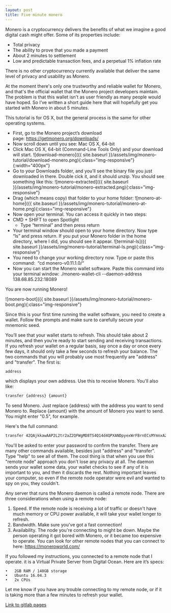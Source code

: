 ```yaml
---
layout: post
title: Five minute monero
---
```





Monero is a cryptocurrency delivers the benefits of what we imagine a good digital cash might offer. Some of its properties include: 

* Total privacy
* The ability to prove that you made a payment
* About 2 minutes to settlement
* Low and predictable transaction fees, and a perpetual 1% inflation rate 

There is no other cryptocurrency currently available that deliver the same level of privacy and usability as Monero. 

At the moment there's only one trustworthy and reliable wallet for Monero, and that's the official wallet that the Monero project developers maintain. The problem is that this wallet isn't as user friendly as many people would have hoped. So I’ve written a short guide here that will hopefully get you started with Monero in about 5 minutes. 

This tutorial is for OS X, but the general process is the same for other operating systems.

* First, go to the Monero project’s download page: https://getmonero.org/downloads/
* Now scroll down until you see: Mac OS X, 64-bit
* Click Mac OS X, 64-bit (Command-Line Tools Only) and your download will start. ![download-monero]({{ site.baseurl }}/assets/img/monero-tutorial/download-monero.png){:class="img-responsive"}{:width="400px"}
* Go to your Downloads folder, and you’ll see the binary file you just downloaded in there. Double cick it, and it should unzip. You should see something like this: ![monero-extracted]({{ site.baseurl }}/assets/img/monero-tutorial/monero-extracted.png){:class="img-responsive"}
* Drag (which means copy) that folder to your home folder: ![monero-at-home]({{ site.baseurl }}/assets/img/monero-tutorial/monero-at-home.png){:class="img-responsive"}
* Now open your terminal. You can access it quickly in two steps: 
* CMD + SHIFT to open Spotlight
  - Type “terminal” and then press return
* Your terminal window should open to your home directory. Now type “ls” and press return. If you put your Monero folder in the home directory, where I did, you should see it appear. ![terminal-ls]({{ site.baseurl }}/assets/img/monero-tutorial/terminal-ls.png){:class="img-responsive"}
* You need to change your working directory now. Type or paste this command:  “cd monero-v0.11.1.0/“
* Now you can start the Monero wallet software. Paste this command into your terminal window: ./monero-wallet-cli --daemon-address 138.68.85.232:18089 

You are now running Monero!

![monero-boot]({{ site.baseurl }}/assets/img/monero-tutorial/monero-boot.png){:class="img-responsive"}

Since this is your first time running the wallet software, you need to create a wallet. Follow the prompts and make sure to carefully secure your mnemonic seed.

You’ll see that your wallet starts to refresh. This should take about 2 minutes, and then you’re ready to start sending and receiving transactions. If you refresh your wallet on a regular basis, say once a day or once every few days, it should only take a few seconds to refresh your balance. The two commands that you will probably use most frequently are "address" and "transfer". The first is:

```bash
address
```

which displays your own address. Use this to receive Monero. You'll also like:  

```bash
transfer {address} {amount}
```

To send Monero. Just replace {address} with the address you want to send Monero to. Replace {amount} with the amount of Monero you want to send. You might enter "0.5", for example.

Here's the full command:

```bash
transfer 42QAjkkawAAP2L2tr2aZ2QFWgMD8TS4Q14d4QPXANDpyexWrFBrnECsMYmnxAZhMoX8ZoAJ6YCnPLgmxe8HCFxpo7BBJ87Z 0.5
```

You'll be asked to enter your password to confirm the transfer. There are many other commands available, besides just "address" and "transfer". Type "help" to see all of them. The cool thing is that when you use this "remote node" approach you don't lose any privacy at all. The daemon sends your wallet some data, your wallet checks to see if any of it is important to you, and then it discards the rest. Nothing important leaves your computer, so even if the remote node operator were evil and wanted to spy on you, they couldn't.

Any server that runs the Monero daemon is called a remote node. There are three considerations when using a remote node:
1. Speed. If the remote node is receiving a lot of traffic or doesn't have much memory or CPU power available, it will take your wallet longer to refresh.
2. Bandwidth. Make sure you've got a fast connection!
3. Availability. The node you're connecting to might be down. Maybe the person operating it got bored with Monero, or it became too expensive to operate. You can look for other remote nodes that you can connect to here: https://moneroworld.com/

If you followed my instructions, you connected to a remote node that I operate. it is a Virtual Private Server from Digital Ocean. Here are it’s specs: 

	•	2GB RAM / 140GB storage
	•	Ubuntu 16.04.3
	•	2x CPUs

Let me know if you have any trouble connecting to my remote node, or if it is taking more than a few minutes to refresh your wallet.


[Link to gitlab pages](https://rusticbison.gitlab.io/hcpp2017/)
